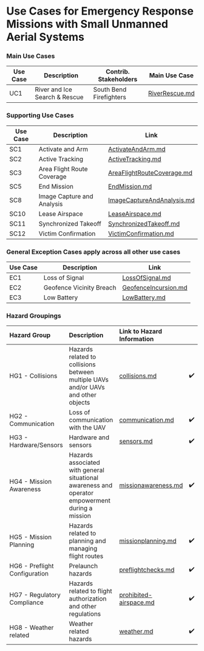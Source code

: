 # Use Cases for Emergency Response Missions with Small Unmanned Aerial Systems


### Main Use Cases

| Use Case      | Description                 | Contrib. Stakeholders              | Main Use Case  |
| ------------- |-------------                    | -----                              |            -----|    
| UC1           | River and Ice Search & Rescue           | South Bend Firefighters |[RiverRescue.md](usecases/main/RiverRescue.md ) 


### Supporting Use Cases

| Use Case      | Description                  | Link  |
| ------------- |-------------                    | -----     |
| SC1           | Activate and Arm | [ActivateAndArm.md](usecases/supporting/ActivateAndArm.md)|
| SC2           | Active Tracking  | [ActiveTracking.md](usecases/supporting/ActiveTracking.md)|
| SC3           | Area Flight Route Coverage | [AreaFlightRouteCoverage.md](usecases/supporting/AreaFlightRouteCoverage.md)|
| SC5           | End Mission  | [EndMission.md](usecases/supporting/EndMission.md)|
| SC8           | Image Capture and Analysis  | [ImageCaptureAndAnalysis.md](usecases/supporting/ImageCaptureAndAnalysis.md)|
| SC10          | Lease Airspace |[LeaseAirspace.md](usecases/supporting/LeaseAirspace.md)|
| SC11          | Synchronized Takeoff  | [SynchronizedTakeoff.md](usecases/supporting/SynchronizedTakeoff.md)|
| SC12          | Victim Confirmation  | [VictimConfirmation.md](usecases/supporting/VictimConfirmation.md)|

<a name="GeneralExceptions"> </a>

### General Exception Cases apply across all other use cases 

| Use Case      | Description                  | Link  |
| ------------- |-------------                    | -----     |
|   EC1         | Loss of Signal         | [LossOfSignal.md](usecases/general_exceptions/LossOfSignal.md) |
|  EC2   | Geofence Vicinity Breach |[GeofenceIncursion.md](usecases/general_exceptions/GeofenceIncursion.md)||
|  EC3   | Low Battery |[LowBattery.md](usecases/general_exceptions/LowBattery.md)|


### Hazard Groupings

| Hazard Group | Description |Link to Hazard Information ||
|:--|:--| :--|:--|
|HG1 - Collisions| Hazards related to collisions between multiple UAVs and/or UAVs and other objects|[collisions.md](human-interaction-hazards/collisions.md)|:heavy_check_mark:|
|HG2 - Communication| Loss of communication with the UAV |[communication.md](human-interaction-hazards/communication.md)|:heavy_check_mark:||
|HG3 - Hardware/Sensors| Hardware and sensors |[sensors.md](human-interaction-hazards/sensors.md)|:heavy_check_mark:|
|HG4 - Mission Awareness|Hazards associated with general situational awareness and operator empowerment during a mission| [missionawareness.md](human-interaction-hazards/missionawareness.md)|:heavy_check_mark:|
|HG5 - Mission Planning| Hazards related to planning and managing flight routes |[missionplanning.md](human-interaction-hazards/missionplanning.md)|:heavy_check_mark:|
|HG6 - Preflight Configuration|Prelaunch hazards|[preflightchecks.md](human-interaction-hazards/preflightchecks.md)|:heavy_check_mark:|
|HG7 - Regulatory Compliance| Hazards related to flight authorization and other regulations|[prohibited-airspace.md](human-interaction-hazards/prohibited-airspace.md)|:heavy_check_mark:|
|HG8 - Weather related| Weather related hazards |[weather.md](human-interaction-hazards/weather.md)|:heavy_check_mark:||

